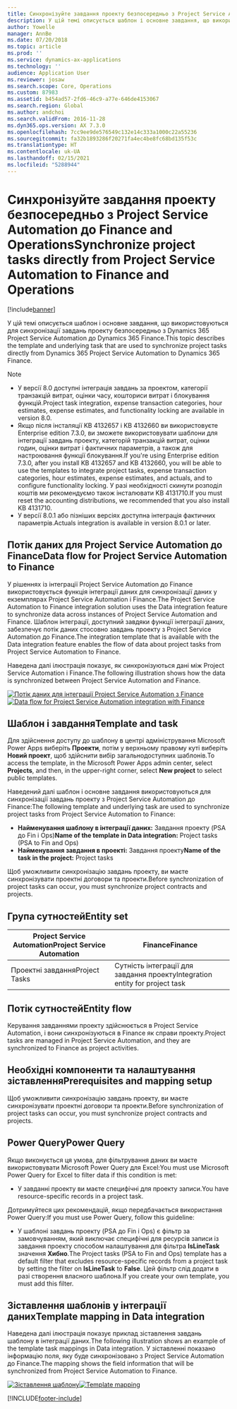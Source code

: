 ```yaml
---
title: Синхронізуйте завдання проекту безпосередньо з Project Service Automation до Finance and Operations
description: У цій темі описується шаблон і основне завдання, що використовуються для синхронізації завдань проекту безпосередньо з Microsoft Dynamics 365 Project Service Automation до Dynamics 365 Finance.
author: Yowelle
manager: AnnBe
ms.date: 07/20/2018
ms.topic: article
ms.prod: ''
ms.service: dynamics-ax-applications
ms.technology: ''
audience: Application User
ms.reviewer: josaw
ms.search.scope: Core, Operations
ms.custom: 87983
ms.assetid: b454ad57-2fd6-46c9-a77e-646de4153067
ms.search.region: Global
ms.author: andchoi
ms.search.validFrom: 2016-11-28
ms.dyn365.ops.version: AX 7.3.0
ms.openlocfilehash: 7cc9ee9de576549c132e14c333a1000c22a55236
ms.sourcegitcommit: fa32b1893286f20271fa4ec4be8fc68bd135f53c
ms.translationtype: HT
ms.contentlocale: uk-UA
ms.lasthandoff: 02/15/2021
ms.locfileid: "5288944"
---
```

# <a name="synchronize-project-tasks-directly-from-project-service-automation-to-finance-and-operations"></a><span data-ttu-id="8e5e1-103">Синхронізуйте завдання проекту безпосередньо з Project Service Automation до Finance and Operations</span><span class="sxs-lookup"><span data-stu-id="8e5e1-103">Synchronize project tasks directly from Project Service Automation to Finance and Operations</span></span>

[!include[banner](../includes/banner.md)]

<span data-ttu-id="8e5e1-104">У цій темі описується шаблон і основне завдання, що використовуються для синхронізації завдань проекту безпосередньо з Dynamics 365 Project Service Automation до Dynamics 365 Finance.</span><span class="sxs-lookup"><span data-stu-id="8e5e1-104">This topic describes the template and underlying task that are used to synchronize project tasks directly from Dynamics 365 Project Service Automation to Dynamics 365 Finance.</span></span>

> [!NOTE]
> - <span data-ttu-id="8e5e1-105">У версії 8.0 доступні інтеграція завдань за проектом, категорії транзакцій витрат, оцінки часу, кошториси витрат і блокування функцій.</span><span class="sxs-lookup"><span data-stu-id="8e5e1-105">Project task integration, expense transaction categories, hour estimates, expense estimates, and functionality locking are available in version 8.0.</span></span>
> - <span data-ttu-id="8e5e1-106">Якщо після інсталяції KB 4132657 і KB 4132660 ви використовуєте Enterprise edition 7.3.0, ви зможете використовувати шаблони для інтеграції завдань проекту, категорій транзакцій витрат, оцінки годин, оцінки витрат і фактичних параметрів, а також для настроювання функції блокування.</span><span class="sxs-lookup"><span data-stu-id="8e5e1-106">If you're using Enterprise edition 7.3.0, after you install KB 4132657 and KB 4132660, you will be able to use the templates to integrate project tasks, expense transaction categories, hour estimates, expense estimates, and actuals, and to configure functionality locking.</span></span> <span data-ttu-id="8e5e1-107">У разі необхідності скинути розподіл коштів ми рекомендуємо також інсталювати KB 4131710.</span><span class="sxs-lookup"><span data-stu-id="8e5e1-107">If you must reset the accounting distributions, we recommended that you also install KB 4131710.</span></span>
> - <span data-ttu-id="8e5e1-108">У версії 8.0.1 або пізніших версіях доступна інтеграція фактичних параметрів.</span><span class="sxs-lookup"><span data-stu-id="8e5e1-108">Actuals integration is available in version 8.0.1 or later.</span></span>

## <a name="data-flow-for-project-service-automation-to-finance"></a><span data-ttu-id="8e5e1-109">Потік даних для Project Service Automation до Finance</span><span class="sxs-lookup"><span data-stu-id="8e5e1-109">Data flow for Project Service Automation to Finance</span></span>

<span data-ttu-id="8e5e1-110">У рішеннях із інтеграції Project Service Automation до Finance використовується функція інтеграції даних для синхронізації даних у екземплярах Project Service Automation і Finance.</span><span class="sxs-lookup"><span data-stu-id="8e5e1-110">The Project Service Automation to Finance integration solution uses the Data integration feature to synchronize data across instances of Project Service Automation and Finance.</span></span> <span data-ttu-id="8e5e1-111">Шаблон інтеграції, доступний завдяки функції інтеграції даних, забезпечує потік даних стосовно завдань проекту з Project Service Automation до Finance.</span><span class="sxs-lookup"><span data-stu-id="8e5e1-111">The integration template that is available with the Data integration feature enables the flow of data about project tasks from Project Service Automation to Finance.</span></span>

<span data-ttu-id="8e5e1-112">Наведена далі ілюстрація показує, як синхронізуються дані між Project Service Automation і Finance.</span><span class="sxs-lookup"><span data-stu-id="8e5e1-112">The following illustration shows how the data is synchronized between Project Service Automation and Finance.</span></span>

<span data-ttu-id="8e5e1-113">[![Потік даних для інтеграції Project Service Automation з Finance](./media/ProjectTasksFlow.png)](./media/ProjectTasksFlow.png)</span><span class="sxs-lookup"><span data-stu-id="8e5e1-113">[![Data flow for Project Service Automation integration with Finance](./media/ProjectTasksFlow.png)](./media/ProjectTasksFlow.png)</span></span>

## <a name="template-and-task"></a><span data-ttu-id="8e5e1-114">Шаблон і завдання</span><span class="sxs-lookup"><span data-stu-id="8e5e1-114">Template and task</span></span>

<span data-ttu-id="8e5e1-115">Для здійснення доступу до шаблону в центрі адміністрування Microsoft Power Apps виберіть **Проекти**, потім у верхньому правому куті виберіть **Новий проект**, щоб здійснити вибір загальнодоступних шаблонів.</span><span class="sxs-lookup"><span data-stu-id="8e5e1-115">To access the template, in the Microsoft Power Apps admin center, select **Projects**, and then, in the upper-right corner, select **New project** to select public templates.</span></span>

<span data-ttu-id="8e5e1-116">Наведений далі шаблон і основне завдання використовуються для синхронізації завдань проекту з Project Service Automation до Finance:</span><span class="sxs-lookup"><span data-stu-id="8e5e1-116">The following template and underlying task are used to synchronize project tasks from Project Service Automation to Finance:</span></span>

- <span data-ttu-id="8e5e1-117">**Найменування шаблону в інтеграції даних:** Завдання проекту (PSA до Fin і Ops)</span><span class="sxs-lookup"><span data-stu-id="8e5e1-117">**Name of the template in Data integration:** Project tasks (PSA to Fin and Ops)</span></span>
- <span data-ttu-id="8e5e1-118">**Найменування завдання в проекті:** Завдання проекту</span><span class="sxs-lookup"><span data-stu-id="8e5e1-118">**Name of the task in the project:** Project tasks</span></span>

<span data-ttu-id="8e5e1-119">Щоб уможливити синхронізацію завдань проекту, ви маєте синхронізувати проектні договори та проекти.</span><span class="sxs-lookup"><span data-stu-id="8e5e1-119">Before synchronization of project tasks can occur, you must synchronize project contracts and projects.</span></span>

## <a name="entity-set"></a><span data-ttu-id="8e5e1-120">Група сутностей</span><span class="sxs-lookup"><span data-stu-id="8e5e1-120">Entity set</span></span>

| <span data-ttu-id="8e5e1-121">Project Service Automation</span><span class="sxs-lookup"><span data-stu-id="8e5e1-121">Project Service Automation</span></span> | <span data-ttu-id="8e5e1-122">Finance</span><span class="sxs-lookup"><span data-stu-id="8e5e1-122">Finance</span></span>                             |
|----------------------------|-------------------------------------|
| <span data-ttu-id="8e5e1-123">Проектні завдання</span><span class="sxs-lookup"><span data-stu-id="8e5e1-123">Project Tasks</span></span>              | <span data-ttu-id="8e5e1-124">Сутність інтеграції для завдання проекту</span><span class="sxs-lookup"><span data-stu-id="8e5e1-124">Integration entity for project task</span></span> |

## <a name="entity-flow"></a><span data-ttu-id="8e5e1-125">Потік сутностей</span><span class="sxs-lookup"><span data-stu-id="8e5e1-125">Entity flow</span></span>

<span data-ttu-id="8e5e1-126">Керування завданнями проекту здійснюється в Project Service Automation, і вони синхронізуються в Finance як справи проекту.</span><span class="sxs-lookup"><span data-stu-id="8e5e1-126">Project tasks are managed in Project Service Automation, and they are synchronized to Finance as project activities.</span></span>

## <a name="prerequisites-and-mapping-setup"></a><span data-ttu-id="8e5e1-127">Необхідні компоненти та налаштування зіставлення</span><span class="sxs-lookup"><span data-stu-id="8e5e1-127">Prerequisites and mapping setup</span></span>

<span data-ttu-id="8e5e1-128">Щоб уможливити синхронізацію завдань проекту, ви маєте синхронізувати проектні договори та проекти.</span><span class="sxs-lookup"><span data-stu-id="8e5e1-128">Before synchronization of project tasks can occur, you must synchronize project contracts and projects.</span></span>

## <a name="power-query"></a><span data-ttu-id="8e5e1-129">Power Query</span><span class="sxs-lookup"><span data-stu-id="8e5e1-129">Power Query</span></span>

<span data-ttu-id="8e5e1-130">Якщо виконується ця умова, для фільтрування даних ви маєте використовувати Microsoft Power Query для Excel:</span><span class="sxs-lookup"><span data-stu-id="8e5e1-130">You must use Microsoft Power Query for Excel to filter data if this condition is met:</span></span>

- <span data-ttu-id="8e5e1-131">У завданні проекту ви маєте специфічні для проекту записи.</span><span class="sxs-lookup"><span data-stu-id="8e5e1-131">You have resource-specific records in a project task.</span></span>

<span data-ttu-id="8e5e1-132">Дотримуйтеся цих рекомендацій, якщо передбачається використання Power Query:</span><span class="sxs-lookup"><span data-stu-id="8e5e1-132">If you must use Power Query, follow this guideline:</span></span>

- <span data-ttu-id="8e5e1-133">У шаблоні завдань проекту (PSA до Fin і Ops) є фільтр за замовчуванням, який виключає специфічні для ресурсів записи із завдання проекту способом налаштування для фільтра **IsLineTask** значення **Хибно**.</span><span class="sxs-lookup"><span data-stu-id="8e5e1-133">The Project tasks (PSA to Fin and Ops) template has a default filter that excludes resource-specific records from a project task by setting the filter on **IsLineTask** to **False**.</span></span> <span data-ttu-id="8e5e1-134">Цей фільтр слід додати в разі створення власного шаблона.</span><span class="sxs-lookup"><span data-stu-id="8e5e1-134">If you create your own template, you must add this filter.</span></span>

## <a name="template-mapping-in-data-integration"></a><span data-ttu-id="8e5e1-135">Зіставлення шаблонів у інтеграції даних</span><span class="sxs-lookup"><span data-stu-id="8e5e1-135">Template mapping in Data integration</span></span>

<span data-ttu-id="8e5e1-136">Наведена далі ілюстрація показує приклад зіставлення завдань шаблону в інтеграції даних.</span><span class="sxs-lookup"><span data-stu-id="8e5e1-136">The following illustration shows an example of the template task mappings in Data integration.</span></span> <span data-ttu-id="8e5e1-137">У зіставленні показано інформацію поля, яку буде синхронізовано з Project Service Automation до Finance.</span><span class="sxs-lookup"><span data-stu-id="8e5e1-137">The mapping shows the field information that will be synchronized from Project Service Automation to Finance.</span></span>

<span data-ttu-id="8e5e1-138">[![Зіставлення шаблону](./media/ProjectTasksMapping.png)](./media/ProjectTasksMapping.png)</span><span class="sxs-lookup"><span data-stu-id="8e5e1-138">[![Template mapping](./media/ProjectTasksMapping.png)](./media/ProjectTasksMapping.png)</span></span>


[!INCLUDE[footer-include](../includes/footer-banner.md)]